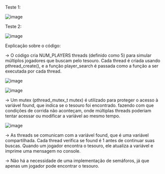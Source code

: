 Teste 1:

![image](https://github.com/user-attachments/assets/cf598e8a-926f-48a5-976f-964560627931)

Teste 2:

![image](https://github.com/user-attachments/assets/310d6c56-64fd-462e-961e-3ea4c31666c2)

Explicação sobre o código:

-> O código cria NUM_PLAYERS threads (definido como 5) para simular múltiplos jogadores que buscam pelo tesouro. Cada thread é criada usando pthread_create(), e a função player_search é passada como a função a ser executada por cada thread.

![image](https://github.com/user-attachments/assets/0529ccc6-ed7b-4192-aaf9-e70d132ecdd9)

![image](https://github.com/user-attachments/assets/fbcfadb8-2f91-4449-818e-13aa428e3953)

-> Um mutex (pthread_mutex_t mutex) é utilizado para proteger o acesso à variável found, que indica se o tesouro foi encontrado. fazendo com que condições de corrida não aconteçam, onde múltiplas threads poderiam tentar acessar ou modificar a variável ao mesmo tempo.

![image](https://github.com/user-attachments/assets/0791a3e5-53bc-4de7-816b-565c6ad779c2)

-> As threads se comunicam com a variável found, que é uma variável compartilhada. Cada thread verifica se found é 1 antes de continuar suas buscas. Quando um jogador encontra o tesouro, ele atualiza a variável e imprime uma mensagem no console.

-> Não há a necessidade de uma implementação de semáforos, já que apenas um jogador pode encontrar o tesouro.
